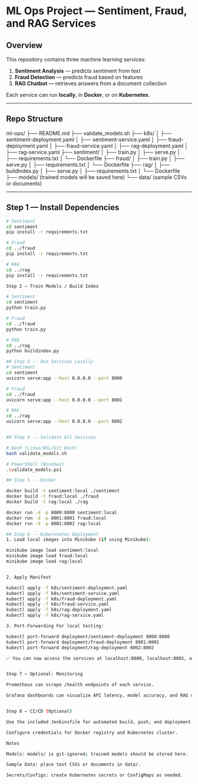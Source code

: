 # ML Ops Project — Sentiment, Fraud, and RAG Services

## Overview

This repository contains three machine learning services:

1. **Sentiment Analysis** — predicts sentiment from text  
2. **Fraud Detection** — predicts fraud based on features  
3. **RAG Chatbot** — retrieves answers from a document collection  

Each service can run **locally**, in **Docker**, or on **Kubernetes**.

---

## Repo Structure

ml-ops/
├── README.md
├── validate_models.sh
├── k8s/
│ ├── sentiment-deployment.yaml
│ ├── sentiment-service.yaml
│ ├── fraud-deployment.yaml
│ ├── fraud-service.yaml
│ ├── rag-deployment.yaml
│ ├── rag-service.yaml
├── sentiment/
│ ├── train.py
│ ├── serve.py
│ ├── requirements.txt
│ └── Dockerfile
├── fraud/
│ ├── train.py
│ ├── serve.py
│ ├── requirements.txt
│ └── Dockerfile
├── rag/
│ ├── buildindex.py
│ ├── serve.py
│ ├── requirements.txt
│ └── Dockerfile
├── models/ (trained models will be saved here)
└── data/ (sample CSVs or documents)

---

## Step 1 — Install Dependencies

```bash
# Sentiment
cd sentiment
pip install -r requirements.txt

# Fraud
cd ../fraud
pip install -r requirements.txt

# RAG
cd ../rag
pip install -r requirements.txt

Step 2 — Train Models / Build Index

# Sentiment
cd sentiment
python train.py

# Fraud
cd ../fraud
python train.py

# RAG
cd ../rag
python buildindex.py

## Step 3 -- Run Services Locally
# Sentiment
cd sentiment
uvicorn serve:app --host 0.0.0.0 --port 8000

# Fraud
cd ../fraud
uvicorn serve:app --host 0.0.0.0 --port 8001

# RAG
cd ../rag
uvicorn serve:app --host 0.0.0.0 --port 8002


## Step 4 -- Validate All Services

# Bash (Linux/WSL/Git Bash)
bash validate_models.sh

# PowerShell (Windows)
.\validate_models.ps1

## Step 5 -- Docker

docker build -t sentiment:local ./sentiment
docker build -t fraud:local ./fraud
docker build -t rag:local ./rag

docker run -d -p 8000:8000 sentiment:local
docker run -d -p 8001:8001 fraud:local
docker run -d -p 8002:8002 rag:local

## Step 6 -- Kubernnetes Deployment
1. Load local images into Minikube (if using Minikube):

minikube image load sentiment:local
minikube image load fraud:local
minikube image load rag:local


2. Apply Manifest

kubectl apply -f k8s/sentiment-deployment.yaml
kubectl apply -f k8s/sentiment-service.yaml
kubectl apply -f k8s/fraud-deployment.yaml
kubectl apply -f k8s/fraud-service.yaml
kubectl apply -f k8s/rag-deployment.yaml
kubectl apply -f k8s/rag-service.yaml

3. Port-Forwarding For local testing:

kubectl port-forward deployment/sentiment-deployment 8000:8000
kubectl port-forward deployment/fraud-deployment 8001:8001
kubectl port-forward deployment/rag-deployment 8002:8002

✅ You can now access the services at localhost:8000, localhost:8001, and localhost:8002.


Step 7 — Optional: Monitoring

Prometheus can scrape /health endpoints of each service.

Grafana dashboards can visualize API latency, model accuracy, and RAG metrics.


Step 8 — CI/CD (Optional)

Use the included Jenkinsfile for automated build, push, and deployment.

Configure credentials for Docker registry and Kubernetes cluster.

Notes

Models: models/ is git-ignored; trained models should be stored here.

Sample Data: place test CSVs or documents in data/.

Secrets/Configs: create Kubernetes secrets or ConfigMaps as needed.
